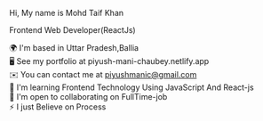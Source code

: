 
Hi, My name is Mohd Taif Khan  

Frontend Web Developer(ReactJs)

🌍  I'm based in Uttar Pradesh,Ballia  
🖥️  See my portfolio at piyush-mani-chaubey.netlify.app  
✉️  You can contact me at piyushmanic@gmail.com  
🧠  I'm learning Frontend Technology Using JavaScript And React-js  
🤝  I'm open to collaborating on FullTime-job  
⚡  I just Believe on Process  



